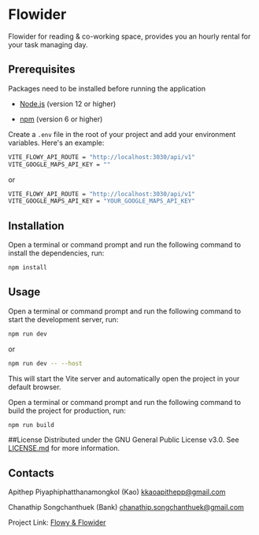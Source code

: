 # Flowider
Flowider for reading & co-working space, provides you an hourly rental for your task managing day.

## Prerequisites
Packages need to be installed before running the application

- [Node.js](https://nodejs.org/en) (version 12 or higher)

- [npm](https://www.npmjs.com/) (version 6 or higher)

Create a ```.env``` file in the root of your project and add your environment variables. Here's an example:
```bash
VITE_FLOWY_API_ROUTE = "http://localhost:3030/api/v1"
VITE_GOOGLE_MAPS_API_KEY = ""
```
or
```bash
VITE_FLOWY_API_ROUTE = "http://localhost:3030/api/v1"
VITE_GOOGLE_MAPS_API_KEY = "YOUR_GOOGLE_MAPS_API_KEY"
```

## Installation
Open a terminal or command prompt and run the following command to install the dependencies, run:
```bash
npm install
```

## Usage
Open a terminal or command prompt and run the following command to start the development server, run:
```bash
npm run dev
```
or
```bash
npm run dev -- --host
```

This will start the Vite server and automatically open the project in your default browser.

Open a terminal or command prompt and run the following command to build the project for production, run:
```bash
npm run build
```

##License
Distributed under the GNU General Public License v3.0. See [LICENSE.md](LICENSE.md) for more information.

## Contacts
Apithep Piyaphiphatthanamongkol (Kao) [kkaoapithepp@gmail.com](mailto:kkaoapithepp@gmail.com)

Chanathip Songchanthuek (Bank) [chanathip.songchanthuek@gmail.com](mailto:chanathip.songchanthuek@gmail.com)

Project Link: [Flowy & Flowider](https://github.com/users/kaoapithepp/projects/1/views/1)
